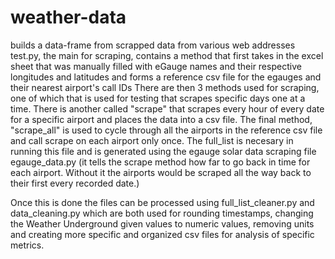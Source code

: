 # weather-data
builds a data-frame from scrapped data from various web addresses
test.py, the main for scraping, contains a method that first takes in the excel sheet that was manually filled with eGauge names and 
their respective longitudes and latitudes and forms a reference csv file for the egauges and their nearest airport's call IDs
There are then 3 methods used for scraping, one of which that is used for testing that scrapes specific days one at a time. 
There is another called "scrape" that scrapes every hour of every date for a specific airport and places the data into a csv file. 
The final method, "scrape_all" is used to cycle through all the airports in the reference csv file and call scrape on each airport only 
once. The full_list is necesary in running this file and is generated using the egauge solar data scraping file egauge_data.py (it tells 
the scrape method how far to go back in time for each airport. Without it the airports would be scraped all the way back to their first 
every recorded date.)

Once this is done the files can be processed using full_list_cleaner.py and data_cleaning.py which are both used for rounding timestamps, 
changing the Weather Underground given values to numeric values, removing units and creating more specific and organized csv files for
analysis of specific metrics. 
